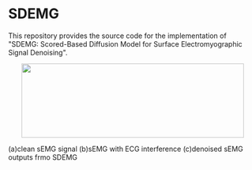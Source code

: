 # SDEMG
This repository provides the source code for the implementation of "SDEMG: Scored-Based Diffusion Model for Surface Electromyographic Signal Denoising". 
<p align="center">
  <img src=https://github.com/tonyliu0910/DiffuEMG/assets/71209514/995afbd0-98b8-442a-92aa-cec988d289cb width="450" height="150">
  <figcaption class="figure-caption text-center">(a)clean sEMG signal (b)sEMG with ECG interference (c)denoised sEMG outputs frmo SDEMG</figcaption>
</p>

